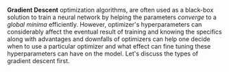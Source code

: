**Gradient Descent** optimization algorithms, are often used as a black-box solution to train a neural network by helping the parameters _converge_ to a _global minima_ efficiently. However, optimizer's hyperparameters can considerably affect the eventual result of training and knowing the specifics along with advantages and downfalls of optimizers can help one decide when to use a particular optimizer and what effect can fine tuning these hyperparameters can have on the model. Let's discuss the types of gradient descent first.